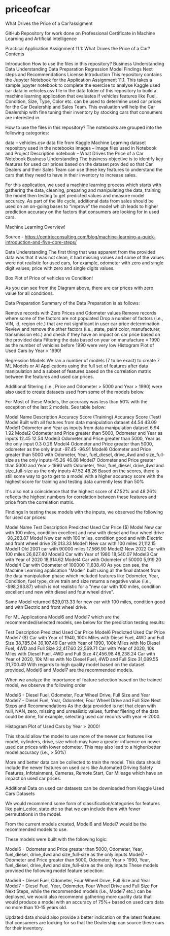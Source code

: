# priceofcar
What Drives the Price of a Car?assigment

GitHub Repository for work done on Professional Certificate in Machine Learning and Artificial Intelligence 

Practical Application Assignment 11.1: What Drives the Price of a Car?
Contents

Introduction
How to use the files in this repository?
Business Understanding
Data Understanding
Data Preparation
Regression Model
Findings
Next steps and Recommendations
License
Introduction
This repository contains the Jupyter Notebook for the Application Assignment 11.1. This takes a sample jupyter notebook to complete the exercise to analyse Kaggle used car data in vehicles.csv file in the data folder of this repository to build a machine learning application that evaluates if vehicles features like Fuel, Condition, Size, Type, Color etc. can be used to determine used car prices for the Car Dealership and Sales Team. This evaluation will help the Car Dealership with fine tuning their inventory by stocking cars that consumers are interested in.

How to use the files in this repository?
The notebooks are grouped into the following categories:

data – vehicles.csv data file from Kaggle Machine Learning dataset repository used in the notebooks
images – Image files used in Notebook and Project Description
notebook – What Drives the Price of a Car Notebook
Business Understanding
The business objective is to identify key features for used car prices based on the dataset provided so that Car Dealers and their Sales Team can use these key features to understand the cars that they need to have in their inventory to increase sales.

For this application, we used a machine learning process which starts with gathering the data, cleaning, preparing and manipulating the data, training the model then testing to get predicted values and measure model accuracy. As part of the life cycle, additional data from sales should be used on an on-going bases to “improve” the model which leads to higher prediction accuracy on the factors that consumers are looking for in used cars.

Machine Learning Overview!

Source - https://centricconsulting.com/blog/machine-learning-a-quick-introduction-and-five-core-steps/

Data Understanding
The first thing that was apparent from the provided data was that it was not clean, it had missing values and some of the values were not realistic for used cars, for example, odometer with zero and single digit values; price with zero and single digits values.

Box Plot of Price of vehicles vs Condition!

As you can see from the Diagram above, there are car prices with zero value for all conditions.

Data Preparation
Summary of the Data Preparation is as follows:

Remove records with Zero Prices and Odometer values
Remove records where some of the factors are not populated
Drop a number of factors (i.e., VIN, id, region etc.) that are not significant in user car price determination
Review and remove the other factors (i.e., state, paint color, manufacturer, transmission etc.) and check if they have an impact on car price based on the provided data
Filtering the data based on year on manufacture = 1990 as the number of vehicles before 1990 were very low
Histogram Plot of Used Cars by Year > 1990!

Regression Models
We ran a number of models (7 to be exact) to create 7 ML Models or AI Applications using the full set of features after data manipulation and a subset of features based on the correlation matrix between the features and used car prices.

Additional filtering (i.e., Price and Odometer > 5000 and Year > 1990) were also used to create datasets used from some of the models below.

For Most of these Models, the accuracy was less than 50% with the exception of the last 2 models. See table below:

Model Name	Description	Accuracy Score (Training)	Accuracy Score (Test)
Model	Built with all features from data manipulation dataset	44.54	43.09
Model1	Odometer and Year as inputs from data manipulation dataset	6.94	1.92
Model2	Odometer and Price greater than 5000, Odometer and Year as inputs	12.45	12.54
Model3	Odometer and Price greater than 5000, Year as the only input	0.3	0.26
Model4	Odometer and Price greater than 5000, odometer as the only input	-97.45	-96.91
Model6	Odometer and Price greater than 5000 with Odometer, Year, fuel_diesel, drive_4wd and size_full-size as the only inputs	45.26	46.88
Model7	Odometer and Price greater than 5000 and Year > 1990 with Odometer, Year, fuel_diesel, drive_4wd and size_full-size as the only inputs	47.52	48.26
Based on the scores, there is still some way to go to get to a model with a higher accuracy score with the highest score for training and testing data currently less than 50%

It's also not a coincidence that the highest score of 47.52% and 48.26% reflects the highest numbers for correlation between these features and price from the correlation matrix.

Findings
In testing these models with the inputs, we observed the following for used car prices:

Model Name	Test Description	Predicted Used Car Price ($)
Model	New car with 100 miles, condition excellent and new with diesel and four wheel drive	-98,263.87
Model	New car with 100 miles, condition good and with Electric and front wheel drive	29,013.33
Model1	New car with 100 miles	21,112.15
Model1	Old 2001 car with 90000 miles	17,566.90
Model2	New 2022 Car with 100 miles	26,627.40
Model3	Car with Year of 1980	18,540.07
Model3	Car with Year of 2020	18,914.62
Model4	Car with Odometer of 50000	5,919.20
Model4	Car with Odometer of 100000	11,838.40
As you can see, the Machine Learning application "Model" built using all the final dataset from the data manipulation phase which included features like Odometer, Year, Condition, fuel type, drive train and size returns a negative value (i.e., -$98,263.87) which is not realistic for a "new car with 100 miles, condition excellent and new with diesel and four wheel drive".

Same Model returned $29,013.33 for new car with 100 miles, condition good and with Electric and front wheel drive.

For ML Applications Model6 and Model7 which are the recommended/selected models, see below for the prediction testing results:

Test Description	Predicted Used Car Price Model6	Predicted Used Car Price Model7 ($)
Car with Year of 1940, 100k Miles with Diesel Fuel, 4WD and Full Size	38,785.04	39,107.49
Car with Year of 1990, 100k Miles with No Diesel Fuel, 4WD and Full Size	22,417.60	22,569.71
Car with Year of 2020, 10k Miles with Diesel Fuel, 4WD and Full Size	47,456.98	48,238.24
Car with Year of 2020, 10k Miles with No Diesel Fuel, 4WD and Full Size	31,089.55	31,700.49
With regards to high quality model based on the dataset provided, Model6 and Model7 are the recommended models.

When we analyze the importance of feature selection based on the trained model, we observe the following order

Model6 - Diesel Fuel, Odometer, Four Wheel Drive, Full Size and Year
Model7 - Diesel Fuel, Year, Odometer, Four Wheel Drive and Full Size
Next Steps and Recommendations
As the data provided is not that clean with null, NAN, zero, missing and unrealistic values, further filering of the data could be done, for example, selecting used car records with year => 2000.

Histogram Plot of Used Cars by Year > 2000!

This should allow the model to use more of the newer car features like model, cylinders, drive, size which may have a greater influence on newer used car prices with lower odometer. This may also lead to a higher/better model accuracy (i.e., > 50%)

More and better data can be collected to train the model. This data should include the newer features on used cars like Automated Driving Safety Features, Infotainment, Cameras, Remote Start, Car Mileage which have an impact on used car prices.

Additional Data on used car datasets can be downloaded from Kaggle Used Cars Datasets

We would recommend some form of classification/categories for features like paint_color, state etc so that we can include them with fewer permutations in the model.

From the current models created, Model6 and Model7 would be the recommended models to use.

These models were built with the following logic:

Model6 - Odometer and Price greater than 5000, Odometer, Year, fuel_diesel, drive_4wd and size_full-size as the only inputs
Model7 - Odometer and Price greater than 5000, Odometer, Year > 1990, Year, fuel_diesel, drive_4wd and size_full-size as the only inputs
These models provided the following model feature selection:

Model6 - Diesel Fuel, Odometer, Four Wheel Drive, Full Size and Year
Model7 - Diesel Fuel, Year, Odometer, Four Wheel Drive and Full Size
For Next Steps, while the recommended models (i.e., Model7 etc.) can be deployed, we would also recommend gathering more quality data that would produce a model with an accuracy of 75%+ based on used cars data no more than 10-15 years old.

Updated data should also provide a better indication on the latest features that consumers are looking for so that the Dealership can source these cars for their inventory.


